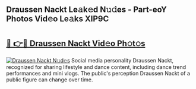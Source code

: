 ## Draussen Nackt Le𝚊k𝚎d N𝚞𝚍es - Part-eoY Photos Vid𝚎o Le𝚊ks XIP9C

# <h2><a href="http://fb3xiv.evod.top/?m=Draussen+Nackt">🔗 👉🔴 Draussen Nackt Vid𝚎o Ph𝚘t𝚘s</a></h2>

[![Draussen Nackt N𝚞d𝚎s](https://i.imgur.com/8V9OHl7.gif)](http://fb3xiv.evod.top/?m=Draussen+Nackt)
Social media personality Draussen Nackt, recognized for sharing lifestyle and dance content, including dance trend performances and mini vlogs. The public's perception Draussen Nackt of a public figure can change over time. 
